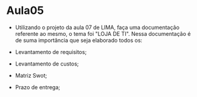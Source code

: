 # Aula05

- Utilizando o projeto da aula 07 de LIMA, faça uma documentação referente ao mesmo, o tema foi "LOJA DE TI". Nessa documentação é de suma importância que seja elaborado todos os:

- Levantamento de requisitos;
- Levantamento de custos;
- Matriz Swot;
- Prazo de entrega;